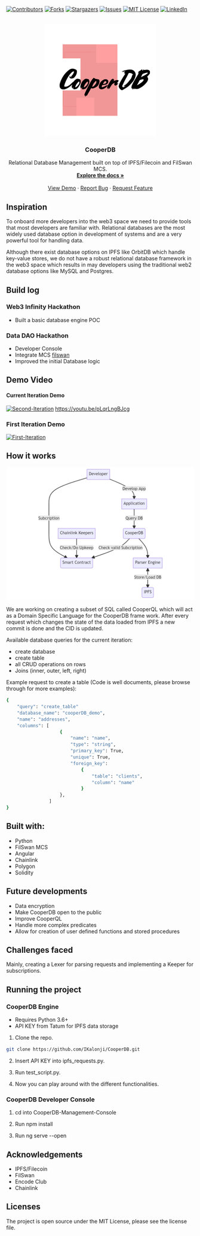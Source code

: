 <div id="top"></div>

[![Contributors][contributors-shield]][contributors-url]
[![Forks][forks-shield]][forks-url]
[![Stargazers][stars-shield]][stars-url]
[![Issues][issues-shield]][issues-url]
[![MIT License][license-shield]][license-url]
[![LinkedIn][linkedin-shield]][linkedin-url]



<!-- PROJECT LOGO -->
<br />
<div align="center">
  <a href="https://github.com/IKalonji/CooperDB">
    <img src="cooperDB-logo.png" alt="Logo" width="300" height="300">
  </a>

  <h3 align="center">CooperDB</h3>

  <p align="center">
    Relational Database Management built on top of IPFS/Filecoin and FilSwan MCS. 
    <br />
    <a href="https://github.com/IKalonji/CooperDB/blob/main/README.md"><strong>Explore the docs »</strong></a>
    <br />
    <br />
    <a href="https://youtu.be/pLqrLngBJcg">View Demo</a>
    ·
    <a href="https://github.com/IKalonji/CooperDB/issues">Report Bug</a>
    ·
    <a href="https://github.com/IKalonji/CooperDB/issues">Request Feature</a>
  </p>
</div>

## Inspiration

To onboard more developers into the web3 space we need to provide tools that most developers are familiar with.
Relational databases are the most widely used database option in development of systems and are a very powerful tool
for handling data. 

Although there exist database options on IPFS like OrbitDB which handle key-value stores, we do not have a robust relational database framework in
the web3 space which results in may developers using the traditional web2 database options like MySQL and Postgres.

## Build log

### Web3 Infinity Hackathon
* Built a basic database engine POC

### Data DAO Hackathon
* Developer Console
* Integrate MCS [filswan](https://docs.filswan.com/multi-chain-storage/developer-quickstart/sdk/python-mcs-sdk/get-started)
* Improved the initial Database logic

## Demo Video

#### Current Iteration Demo
[![Second-Iteration](https://img.youtube.com/vi/pLqrLngBJcg/0.jpg)](https://youtu.be/pLqrLngBJcg)
https://youtu.be/pLqrLngBJcg

### First Iteration Demo
[![First-Iteration](https://img.youtube.com/vi/mmEXSMz2a9o/0.jpg)](https://youtu.be/mmEXSMz2a9o)

## How it works

![Diagram](./diagram.png)

We are working on creating a subset of SQL called CooperQL which will act as a Domain Specific Language for the CooperDB frame work. After every request which changes the state of
the data loaded from IPFS a new commit is done and the CID is updated.

Available database queries for the current iteration:
* create database
* create table
* all CRUD operations on rows
* Joins (inner, outer, left, right)

Example request to create a table (Code is well documents, please browse through for more examples):
```sh
{
    "query": "create_table"
    "database_name": "cooperDB_demo",
    "name": "addresses",
    "columns": [
                    { 
                        "name": "name",
                        "type": "string",
                        "primary_key": True, 
                        "unique": True, 
                        "foreign_key": 
                            {
                                "table": "clients",
                                "column": "name"
                            }
                    },
                ]
}
```

## Built with:

* Python
* FilSwan MCS
* Angular
* Chainlink
* Polygon
* Solidity

## Future developments

* Data encryption
* Make CooperDB open to the public
* Improve CooperQL 
* Handle more complex predicates
* Allow for creation of user defined functions and stored procedures

## Challenges faced

Mainly, creating a Lexer for parsing requests and implementing a Keeper for subscriptions.

## Running the project

### CooperDB Engine

* Requires Python 3.6+
* API KEY from Tatum for IPFS data storage

1. Clone the repo.

```sh
git clone https://github.com/IKalonji/CooperDB.git
```

2. Insert API KEY into ipfs_requests.py.

3. Run test_script.py.

4. Now you can play around with the different functionalities.

### CooperDB Developer Console

1. cd into CooperDB-Management-Console

2. Run npm install

3. Run ng serve --open

## Acknowledgements

* IPFS/Filecoin
* FilSwan
* Encode Club
* Chainlink

## Licenses

The project is open source under the MIT License, please see the license file.

[contributors-shield]: https://img.shields.io/github/contributors/IKalonji/CooperDB.svg?style=for-the-badge
[contributors-url]: https://github.com/IKalonji/CooperDB/graphs/contributors
[forks-shield]: https://img.shields.io/github/forks/IKalonji/CooperDB.svg?style=for-the-badge
[forks-url]: https://github.com/IKalonji/CooperDB/network/members
[stars-shield]: https://img.shields.io/github/stars/IKalonji/CooperDB.svg?style=for-the-badge
[stars-url]: https://github.com/IKalonji/CooperDB/stargazers
[issues-shield]: https://img.shields.io/github/issues/IKalonji/CooperDB.svg?style=for-the-badge
[issues-url]: https://github.com/IKalonji/CooperDB/issues
[license-shield]: https://img.shields.io/github/license/IKalonji/CooperDB.svg?style=for-the-badge
[license-url]: https://github.com/IKalonji/CooperDB/blob/main/LICENSE.txt
[linkedin-shield]: https://img.shields.io/badge/-LinkedIn-black.svg?style=for-the-badge&logo=linkedin&colorB=555
[linkedin-url]: https://www.linkedin.com/in/issa-kalonji-b301851ba/
